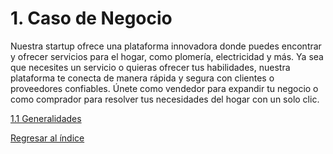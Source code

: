 # 1. Caso de Negocio

Nuestra startup ofrece una plataforma innovadora donde puedes encontrar y ofrecer servicios para el hogar, como plomería, electricidad y más. Ya sea que necesites un servicio o quieras ofrecer tus habilidades, nuestra plataforma te conecta de manera rápida y segura con clientes o proveedores confiables. Únete como vendedor para expandir tu negocio o como comprador para resolver tus necesidades del hogar con un solo clic.

[1.1 Generalidades](../1.1.md)


[Regresar al índice](../README.md)
